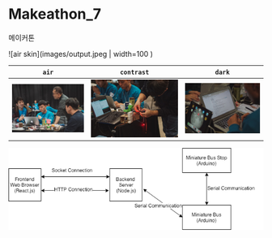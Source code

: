 # Makeathon_7
메이커톤 

![air skin](images/output.jpeg | width=100 )

| `air` | `contrast` | `dark` |
| --- | --- | --- |
| ![air skin](images/p1.jpg) | ![contrast skin](images/p2.jpg) | ![dark skin](images/p3.jpg) |

![air skin](images/tourbus.png)
